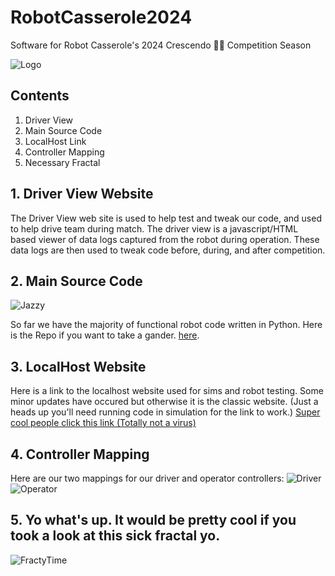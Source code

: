 # RobotCasserole2024
Software for Robot Casserole's 2024 Crescendo 🎸🎵 Competition Season

![Logo](.docs/ReadMeImages/Rusty_Album_Cover.webp)

## Contents
1. Driver View
2. Main Source Code
3. LocalHost Link
4. Controller Mapping
5. Necessary Fractal

## 1. Driver View Website
  The Driver View web site is used to help test and tweak our code, and used to help drive team during match. The driver view is a javascript/HTML based viewer of data logs captured from the robot during operation. These data logs are then used to tweak code before, during, and after competition. 

## 2. Main Source Code
![Jazzy](.docs/ReadMeImages/1_5EI2F_7k5zJKVYg_12g5wA.png)
  
  So far we have the majority of functional robot code written in Python.  Here is the Repo if you want to take a gander.
   [here](https://github.com/RobotCasserole1736/RobotCasserole2024/tree/main/RobotCode).
  
## 3. LocalHost Website 
  Here is a link to the localhost website used for sims and robot testing.  Some minor updates have occured but otherwise it is the classic website.
  (Just a heads up you'll need running code in simulation for the link to work.)
  [Super cool people click this link (Totally not a virus)](http://localhost:5805/)

## 4. Controller Mapping
  Here are our two mappings for our driver and operator controllers:
  ![Driver](.docs/ReadMeImages/Driver_Controller.png)
  ![Operator](.docs/ReadMeImages/Operator_Controller.png)


## 5. Yo what's up.  It would be pretty cool if you took a look at this sick fractal yo.
  ![FractyTime](.docs/ReadMeImages/Mandelbrot_zoom.gif) 

